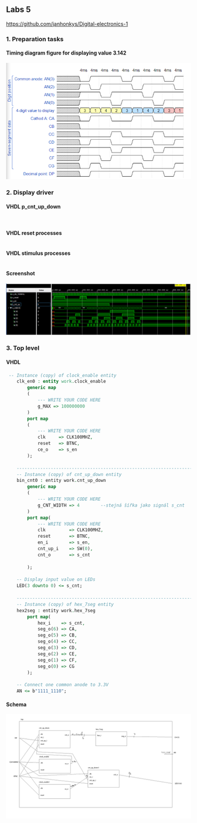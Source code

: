 ## Labs 5

https://github.com/janhonkys/Digital-electronics-1

### 1. Preparation tasks
####  Timing diagram figure for displaying value 3.142

![Screenshot](/Labs/06-display_driver/Images/timing.png)

### 2. Display driver




#### VHDL p_cnt_up_down
```vhdl
  
```
#### VHDL reset processes 
```vhdl 

``` 
#### VHDL stimulus processes 
```vhdl 

``` 
#### Screenshot

![Screenshot](/Labs/05-counter/Images/2sc.png)
### 3. Top level
#### VHDL 
```vhdl 
 -- Instance (copy) of clock_enable entity
    clk_en0 : entity work.clock_enable
        generic map
        (
            --- WRITE YOUR CODE HERE
            g_MAX => 100000000
        )
        port map
        (
            --- WRITE YOUR CODE HERE
            clk     => CLK100MHZ,
            reset   => BTNC,
            ce_o    => s_en
        );

    --------------------------------------------------------------------
    -- Instance (copy) of cnt_up_down entity
    bin_cnt0 : entity work.cnt_up_down
        generic map
        (
            --- WRITE YOUR CODE HERE
            g_CNT_WIDTH => 4        --stejná šířka jako signál s_cnt
        )
        port map(
            --- WRITE YOUR CODE HERE
            clk         => CLK100MHZ,
            reset       => BTNC,
            en_i        => s_en,
            cnt_up_i    => SW(0),
            cnt_o       => s_cnt
            
        );

    -- Display input value on LEDs
    LED(3 downto 0) <= s_cnt;

    --------------------------------------------------------------------
    -- Instance (copy) of hex_7seg entity
    hex2seg : entity work.hex_7seg
        port map(
            hex_i    => s_cnt,
            seg_o(6) => CA,
            seg_o(5) => CB,
            seg_o(4) => CC,
            seg_o(3) => CD,
            seg_o(2) => CE,
            seg_o(1) => CF,
            seg_o(0) => CG
        );

    -- Connect one common anode to 3.3V
    AN <= b"1111_1110";
``` 

#### Schema

![Screenshot](/Labs/05-counter/Images/schema.jpg)
